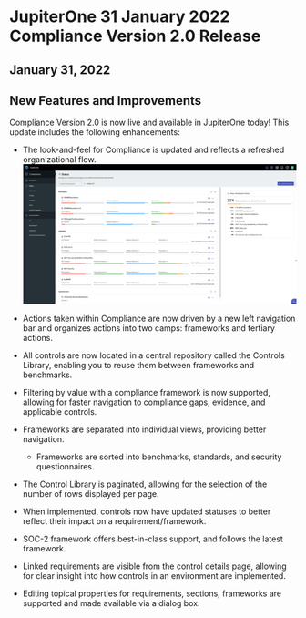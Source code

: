 # JupiterOne 31 January 2022 Compliance Version 2.0 Release
## January 31, 2022

## New Features and Improvements
Compliance Version 2.0 is now live and available in JupiterOne today! This update includes the following enhancements:

- The look-and-feel for Compliance is updated and reflects a refreshed organizational flow.
![](../assets/comv2.png)
 
- Actions taken within Compliance are now driven by a new left navigation bar and organizes actions into two camps: frameworks and tertiary actions.

- All controls are now located in a central repository called the Controls Library, enabling you to reuse them between frameworks and benchmarks. 

- Filtering by value with a compliance framework is now supported, allowing for faster navigation to compliance gaps, evidence, and applicable controls. 

- Frameworks are separated into individual views, providing better navigation. 
  
  - Frameworks are sorted into benchmarks, standards, and security questionnaires.

- The Control Library is paginated, allowing for the selection of the number of rows displayed per page.

- When implemented, controls now have updated statuses to better reflect their impact on a requirement/framework.

- SOC-2 framework offers best-in-class support, and follows the latest framework.

- Linked requirements are visible from the control details page, allowing for clear insight into how controls in an environment are implemented. 

- Editing topical properties for requirements, sections, frameworks are supported and made available via a dialog box. 
